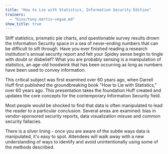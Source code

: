```yaml
---
title: "How to Lie with Statistics, Information Security Edition"
trainers:
  - "bios/tony.martin-vegue.md"
show_title: true
---
```

Stiff statistics, prismatic pie charts, and questionable survey results drown the Information Security space in a sea of never-ending numbers that can be difficult to sift through. Have you ever finished reading a research institution's annual security report and felt your Spidey sense begin to tingle with doubt or disbelief? What you are probably sensing is a manipulation of statistics, an age-old hoodwink that has been occurring as long as numbers have been used to convey information.

This critical subject was first examined over 60 years ago, when Darrell Huff first published the groundbreaking book "How to Lie with Statistics," over 60 years ago. This presentation takes the foundation Huff created and updates the core concepts for the contemporary Information Security field.

Most people would be shocked to find that data is often manipulated to lead the reader to a particular conclusion. Several areas are examined: bias in vendor-sponsored security reports, data visualization misuse and common security fallacies.

There is a silver lining - once you are aware of the subtle ways data is manipulated, it's easy to spot. Attendees will walk away with a new understanding of ways to identify and avoid unintentionally using some of the methods described.